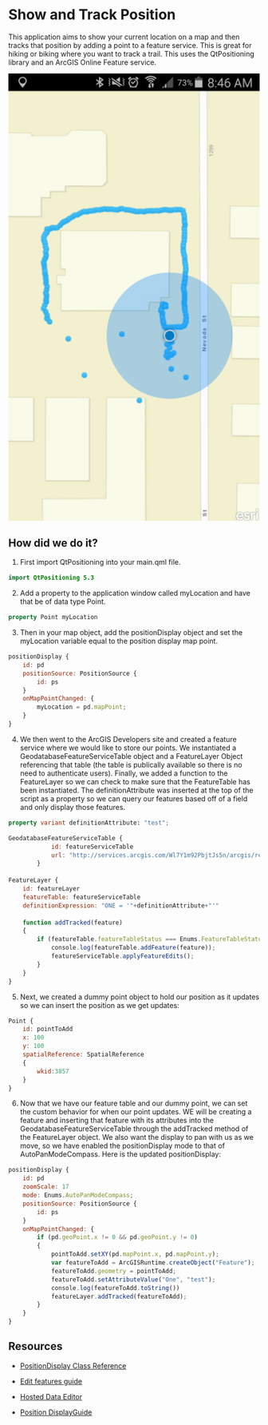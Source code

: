 # Show and Track Position
This application aims to show your current location on a map and then tracks that position by adding a point to a feature service.  This is great for hiking or biking where you want to track a trail.  This uses the QtPositioning library and an ArcGIS Online Feature service.

![alt text](../../../repository-images/morningStroll.png "Finished App Via Android")

## How did we do it?
1)  First import QtPositioning into your main.qml file.
```qml
import QtPositioning 5.3
```

2)  Add a property to the application window called myLocation and have that be of data type Point.

```qml
property Point myLocation
```

3)  Then in your map object, add the positionDisplay object and set the myLocation variable equal to the position display map point.

```qml
positionDisplay {
    id: pd
    positionSource: PositionSource {
        id: ps
    }
    onMapPointChanged: {
        myLocation = pd.mapPoint;
    }
}
```

4)  We then went to the ArcGIS Developers site and created a feature service where we would like to store our points.  We instantiated a GeodatabaseFeatureServiceTable object and a FeatureLayer Object referencing that table (the table is publically available so there is no need to authenticate users).  Finally, we added a function to the FeatureLayer so we can check to make sure that the FeatureTable has been instantiated.  The definitionAttribute was inserted at the top of the script as a property so we can query our features based off of a field and only display those features.

```qml
property variant definitionAttribute: "test";
```

```qml
GeodatabaseFeatureServiceTable {
            id: featureServiceTable
            url: "http://services.arcgis.com/Wl7Y1m92PbjtJs5n/arcgis/rest/services/NothingInIt/FeatureServer/0"
        }

FeatureLayer {
    id: featureLayer
    featureTable: featureServiceTable
    definitionExpression: "ONE = '"+definitionAttribute+"'"

    function addTracked(feature)
    {
        if (featureTable.featureTableStatus === Enums.FeatureTableStatusInitialized) {
            console.log(featureTable.addFeature(feature));
            featureServiceTable.applyFeatureEdits();
        }
    }
}
```

5)  Next, we created a dummy point object to hold our position as it updates so we can insert the position as we get updates:

```qml
Point {
    id: pointToAdd
    x: 100
    y: 100
    spatialReference: SpatialReference
    {
        wkid:3857
    }
}
```

6)  Now that we have our feature table and our dummy point, we can set the custom behavior for when our point updates.  WE will be creating a feature and inserting that feature with its attributes into the GeodatabaseFeatureServiceTable through the addTracked method of the FeatureLayer object.  We also want the display to pan with us as we move, so we have enabled the positionDisplay mode to that of AutoPanModeCompass.  Here is the updated positionDisplay:

```qml
positionDisplay {
    id: pd
    zoomScale: 17
    mode: Enums.AutoPanModeCompass;
    positionSource: PositionSource {
        id: ps
    }
    onMapPointChanged: {
        if (pd.geoPoint.x != 0 && pd.geoPoint.y != 0)
        {
            pointToAdd.setXY(pd.mapPoint.x, pd.mapPoint.y);
            var featureToAdd = ArcGISRuntime.createObject("Feature");
            featureToAdd.geometry = pointToAdd;
            featureToAdd.setAttributeValue("One", "test");
            console.log(featureToAdd.toString())
            featureLayer.addTracked(featureToAdd);
        }
    }
}
```

## Resources

* [PositionDisplay Class Reference](https://developers.arcgis.com/qt/qml/api-reference/class_position_display.html)

* [Edit features guide](https://developers.arcgis.com/qt/qml/guide/edit-features.htm)

* [Hosted Data Editor](https://developers.arcgis.com/en/hosted-data/)

* [Position DisplayGuide](https://developers.arcgis.com/qt/qml/guide/position-display.htm)
